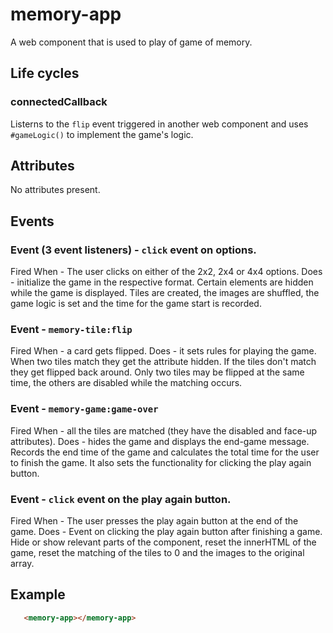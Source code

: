 # memory-app

A web component that is used to play of game of memory.


## Life cycles

### connectedCallback 
Listerns to the `flip` event triggered in another web component and uses `#gameLogic()` to implement the game's logic.


## Attributes

No attributes present.


## Events

### Event (3 event listeners) - `click` event on options.
Fired When - The user clicks on either of the 2x2, 2x4 or 4x4 options.
Does - initialize the game in the respective format. Certain elements are hidden while the game is displayed. Tiles are created, the images are shuffled, the game logic is set and the time for the game start is recorded.

### Event - `memory-tile:flip`
Fired When - a card gets flipped.
Does - it sets rules for playing the game. When two tiles match they get the attribute hidden. If the tiles don't match they get flipped back around. Only two tiles may be flipped at the same time, the others are disabled while the matching occurs.

### Event - `memory-game:game-over` 
Fired When - all the tiles are matched (they have the disabled and face-up attributes).
Does - hides the game and displays the end-game message. Records the end time of the game and calculates the total time for the user to finish the game. It also sets the functionality for clicking the play again button.

### Event - `click` event on the play again button.
Fired When - The user presses the play again button at the end of the game.
Does - Event on clicking the play again button after finishing a game. Hide or show relevant parts of the component, reset the innerHTML of the game, reset the matching of the tiles to 0 and the images to the original array.


## Example

```html
   <memory-app></memory-app>
```